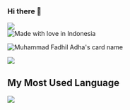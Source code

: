 

### Hi there 👋
<!-- ![Profile views](https://komarev.com/ghpvc/?username=defadels&color=brightgreen) -->

<img src="https://komarev.com/ghpvc/?username=defadels&style=for-the-badge&color=7f3ace&bg=000"/><br/>
![Made with love in Indonesia](https://madewithlove.now.sh/id?heart=true&colorA=%23000000&colorB=%23ff0000&template=for-the-badge)

![Muhammad Fadhil Adha's card name](https://cardivo.vercel.app/api?name=Muhammad%20Fadhil%20Adha&description=Hi,%20i%27m%20a%20fullstack%20web%20developer%20who%20focus%20on%20stack%20TALL%20(TailwindCSS,%20Alpine.js,%20Laravel,%20Livewire)&image=https://avatars.githubusercontent.com/u/59252427?v=4&backgroundColor=%23ecf0f1&instagram=fadhil.adhaa&linkedin=%Muhammad%20Fadhil%20Adha%20%20&github=defadels&twitter=defadels&pattern=ticTacToe&colorPattern=%23eaeaea)


<a href="https://github.com/defadels">
  <img align="center" src="https://github-readme-stats.vercel.app/api?username=defadels&count_private=true&show_icons=true&theme=chartreuse-dark" />
</a>
<!-- <a href="https://github.com/defadels">
  <img align="center" src="https://github-readme-stats.vercel.app/api/top-langs/?username=defadels&layout=compact&theme=chartreuse-dark&langs_count=8" />
</a> -->
 
<!-- Here are some ideas to get you started: -->
<!-- 
- 🔭 I’m currently working on ...
- 🌱 I’m currently learning ...
- 👯 I’m looking to collaborate on ...
- 🤔 I’m looking for help with ...
- 💬 Ask me about ...
- 📫 How to reach me: ...
- 😄 Pronouns: ...
- ⚡ Fun fact: ... -->

## My Most Used Language

<img src="https://github-readme-stats.vercel.app/api/top-langs/?username=defadels&theme=vue">


